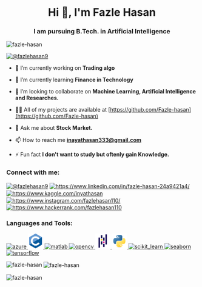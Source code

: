 <h1 align="center">Hi 👋, I'm Fazle Hasan</h1>
<h3 align="center">I am pursuing B.Tech. in Artificial Intelligence</h3>

<p align="left"> <img src="https://komarev.com/ghpvc/?username=fazle-hasan&label=Profile%20views&color=0e75b6&style=flat" alt="fazle-hasan" /> </p>

<p align="left"> <a href="https://twitter.com/@fazlehasan9" target="blank"><img src="https://img.shields.io/twitter/follow/@fazlehasan9?logo=twitter&style=for-the-badge" alt="@fazlehasan9" /></a> </p>

- 🔭 I’m currently working on **Trading algo**

- 🌱 I’m currently learning **Finance in Technology**

- 👯 I’m looking to collaborate on **Machine Learning, Artificial Intelligence and Researches.**

- 👨‍💻 All of my projects are available at [https://github.com/Fazle-hasan](https://github.com/Fazle-hasan)

- 💬 Ask me about **Stock Market.**

- 📫 How to reach me **inayathasan333@gmail.com**

- ⚡ Fun fact **I don't want to study but oftenly gain Knowledge.**

<h3 align="left">Connect with me:</h3>
<p align="left">
<a href="https://twitter.com/@fazlehasan9" target="blank"><img align="center" src="https://raw.githubusercontent.com/rahuldkjain/github-profile-readme-generator/master/src/images/icons/Social/twitter.svg" alt="@fazlehasan9" height="30" width="40" /></a>
<a href="https://linkedin.com/in/https://www.linkedin.com/in/fazle-hasan-24a9421a4/" target="blank"><img align="center" src="https://raw.githubusercontent.com/rahuldkjain/github-profile-readme-generator/master/src/images/icons/Social/linked-in-alt.svg" alt="https://www.linkedin.com/in/fazle-hasan-24a9421a4/" height="30" width="40" /></a>
<a href="https://kaggle.com/https://www.kaggle.com/inyathasan" target="blank"><img align="center" src="https://raw.githubusercontent.com/rahuldkjain/github-profile-readme-generator/master/src/images/icons/Social/kaggle.svg" alt="https://www.kaggle.com/inyathasan" height="30" width="40" /></a>
<a href="https://instagram.com/https://www.instagram.com/fazlehasan110/" target="blank"><img align="center" src="https://raw.githubusercontent.com/rahuldkjain/github-profile-readme-generator/master/src/images/icons/Social/instagram.svg" alt="https://www.instagram.com/fazlehasan110/" height="30" width="40" /></a>
<a href="https://www.hackerrank.com/https://www.hackerrank.com/fazlehasan110" target="blank"><img align="center" src="https://raw.githubusercontent.com/rahuldkjain/github-profile-readme-generator/master/src/images/icons/Social/hackerrank.svg" alt="https://www.hackerrank.com/fazlehasan110" height="30" width="40" /></a>
</p>

<h3 align="left">Languages and Tools:</h3>
<p align="left"> <a href="https://azure.microsoft.com/en-in/" target="_blank" rel="noreferrer"> <img src="https://www.vectorlogo.zone/logos/microsoft_azure/microsoft_azure-icon.svg" alt="azure" width="40" height="40"/> </a> <a href="https://www.cprogramming.com/" target="_blank" rel="noreferrer"> <img src="https://raw.githubusercontent.com/devicons/devicon/master/icons/c/c-original.svg" alt="c" width="40" height="40"/> </a> <a href="https://www.mathworks.com/" target="_blank" rel="noreferrer"> <img src="https://upload.wikimedia.org/wikipedia/commons/2/21/Matlab_Logo.png" alt="matlab" width="40" height="40"/> </a> <a href="https://opencv.org/" target="_blank" rel="noreferrer"> <img src="https://www.vectorlogo.zone/logos/opencv/opencv-icon.svg" alt="opencv" width="40" height="40"/> </a> <a href="https://pandas.pydata.org/" target="_blank" rel="noreferrer"> <img src="https://raw.githubusercontent.com/devicons/devicon/2ae2a900d2f041da66e950e4d48052658d850630/icons/pandas/pandas-original.svg" alt="pandas" width="40" height="40"/> </a> <a href="https://www.python.org" target="_blank" rel="noreferrer"> <img src="https://raw.githubusercontent.com/devicons/devicon/master/icons/python/python-original.svg" alt="python" width="40" height="40"/> </a> <a href="https://scikit-learn.org/" target="_blank" rel="noreferrer"> <img src="https://upload.wikimedia.org/wikipedia/commons/0/05/Scikit_learn_logo_small.svg" alt="scikit_learn" width="40" height="40"/> </a> <a href="https://seaborn.pydata.org/" target="_blank" rel="noreferrer"> <img src="https://seaborn.pydata.org/_images/logo-mark-lightbg.svg" alt="seaborn" width="40" height="40"/> </a> <a href="https://www.tensorflow.org" target="_blank" rel="noreferrer"> <img src="https://www.vectorlogo.zone/logos/tensorflow/tensorflow-icon.svg" alt="tensorflow" width="40" height="40"/> </a> </p>

<p><img align="left" src="https://github-readme-stats.vercel.app/api/top-langs?username=fazle-hasan&show_icons=true&locale=en&layout=compact" alt="fazle-hasan" /></p>

<p>&nbsp;<img align="center" src="https://github-readme-stats.vercel.app/api?username=fazle-hasan&show_icons=true&locale=en" alt="fazle-hasan" /></p>

<p><img align="center" src="https://github-readme-streak-stats.herokuapp.com/?user=fazle-hasan&" alt="fazle-hasan" /></p>
